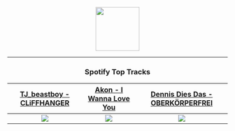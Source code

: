 <p align="center">
  <a href="https://www.tobiasmichael.de">
    <img src="https://tobiasmichael.de/assets/logo.gif" width="100" height="100"/>
  </a>
</p>

---

<h3 align="center">Spotify Top Tracks</h3>

[TJ_beastboy - CLiFFHANGER](https://open.spotify.com/track/5VxhTi6OUdCx5J5p5BOxhE)|[Akon - I Wanna Love You](https://open.spotify.com/track/0CXVjQI9wsqaGeIARkkpYc)|[Dennis Dies Das - OBERKÖRPERFREI](https://open.spotify.com/track/2a0xg3zgQptaY6FKO3YYw3)
:---:|:----:|:----:
<img src="https://i.scdn.co/image/ab67616d00001e02e1e12b30abe8f28fb0d259b4"/>|<img src="https://i.scdn.co/image/ab67616d00001e02d9bcf5565005950b353bc9cf"/>|<img src="https://i.scdn.co/image/ab67616d00001e02324261bae5f7c3a9b00c3bd5"/>